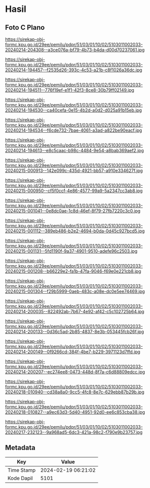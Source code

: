 # Hasil

## Foto C Plano

https://sirekap-obj-formc.kpu.go.id/29ee/pemilu/pdpr/51/03/01/10/02/5103011002033-20240214-204308--a3ce076a-bf79-4b73-b4da-d00d70237061.jpg

https://sirekap-obj-formc.kpu.go.id/29ee/pemilu/pdpr/51/03/01/10/02/5103011002033-20240214-194457--f2535d26-393c-4c53-a21b-c8f1026a36dc.jpg

https://sirekap-obj-formc.kpu.go.id/29ee/pemilu/pdpr/51/03/01/10/02/5103011002033-20240214-194511--776f19ef-e1f1-42f3-8ce8-30b79ff02149.jpg

https://sirekap-obj-formc.kpu.go.id/29ee/pemilu/pdpr/51/03/01/10/02/5103011002033-20240214-194530--ca40cefa-0e15-4b2d-a0d2-d025a91b15eb.jpg

https://sirekap-obj-formc.kpu.go.id/29ee/pemilu/pdpr/51/03/01/10/02/5103011002033-20240214-194534--f6cde732-7bae-4061-a3ad-a822be90eacf.jpg

https://sirekap-obj-formc.kpu.go.id/29ee/pemilu/pdpr/51/03/01/10/02/5103011002033-20240214-194613--e8c5caac-b98c-4484-9e54-a8bab369aef2.jpg

https://sirekap-obj-formc.kpu.go.id/29ee/pemilu/pdpr/51/03/01/10/02/5103011002033-20240215-000913--142e099c-435d-4921-bb57-a910e334627f.jpg

https://sirekap-obj-formc.kpu.go.id/29ee/pemilu/pdpr/51/03/01/10/02/5103011002033-20240215-000950--cf5f0ccf-4e86-4577-99a9-5a2347cc3ab8.jpg

https://sirekap-obj-formc.kpu.go.id/29ee/pemilu/pdpr/51/03/01/10/02/5103011002033-20240215-001041--0e8dc0ae-1c8d-46ef-8f79-27fb7220c3c0.jpg

https://sirekap-obj-formc.kpu.go.id/29ee/pemilu/pdpr/51/03/01/10/02/5103011002033-20240215-001112--389eb486-b2e2-4694-b0da-0d45c927bcd5.jpg

https://sirekap-obj-formc.kpu.go.id/29ee/pemilu/pdpr/51/03/01/10/02/5103011002033-20240215-001131--5fd1190f-9a37-4901-9510-adefe96c2503.jpg

https://sirekap-obj-formc.kpu.go.id/29ee/pemilu/pdpr/51/03/01/10/02/5103011002033-20240215-001208--b66229e2-fa1b-47fa-9046-f69e0e221cb8.jpg

https://sirekap-obj-formc.kpu.go.id/29ee/pemilu/pdpr/51/03/01/10/02/5103011002033-20240215-001304--f29b5999-0aeb-483c-a08e-dc0e5ee74469.jpg

https://sirekap-obj-formc.kpu.go.id/29ee/pemilu/pdpr/51/03/01/10/02/5103011002033-20240214-200035--822492ab-7b67-4e92-af42-c5c102725b64.jpg

https://sirekap-obj-formc.kpu.go.id/29ee/pemilu/pdpr/51/03/01/10/02/5103011002033-20240214-200133--0d36c5ad-2b85-4837-8e3b-053445fcb26f.jpg

https://sirekap-obj-formc.kpu.go.id/29ee/pemilu/pdpr/51/03/01/10/02/5103011002033-20240214-200149--0f9266cd-384f-4be7-b229-3971123d7ffd.jpg

https://sirekap-obj-formc.kpu.go.id/29ee/pemilu/pdpr/51/03/01/10/02/5103011002033-20240214-200207--ec274ee8-0473-448d-8f7a-c6d88809edcc.jpg

https://sirekap-obj-formc.kpu.go.id/29ee/pemilu/pdpr/51/03/01/10/02/5103011002033-20240218-010940--cd38a8a0-9cc5-4fc8-8e7c-629ebb87b29b.jpg

https://sirekap-obj-formc.kpu.go.id/29ee/pemilu/pdpr/51/03/01/10/02/5103011002033-20240218-010827--a9ec63d3-5d40-4951-92d0-ee6c853cba38.jpg

https://sirekap-obj-formc.kpu.go.id/29ee/pemilu/pdpr/51/03/01/10/02/5103011002033-20240217-232123--9a968ad5-6dc3-421a-98c2-f790e9b23757.jpg


## Metadata

| Key        | Value               |
| ---------- | ------------------- |
| Time Stamp | 2024-02-19 06:21:02 |
| Kode Dapil | 5101                |



